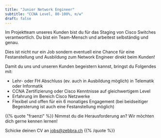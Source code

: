 ```yaml
---
title: "Junior Network Engineer"
subtitle: "CCNA Level, 80-100%, m/w"
draft: false
---
```


Im Projektteam unseres Kunden bist du für das  Staging von Cisco Switches verantwortlich. Du bist ein Team-Mensch und arbeitest selbständig und genau.
<!--more-->

Dies ist nicht nur ein Job sondern eventuell eine Chance für eine Festanstellung und Ausbildung zum Network Engineer direkt beim Kunden!

Damit du uns und unseren Kunden begeistern kannst, bringst du Folgendes mit:

* Lehr- oder FH Abschluss (ev. auch in Ausbildung möglich) in Telematik oder Informatik
* CCNA Zertifizierung oder Cisco Kenntnisse auf gleichwertigem Level
* Erfahrung im Bereich Cisco Netzwerke
* Flexibel und offen für ein 6 monatiges Engagement (bei beidseitiger Begeisterung ist auch eine Festanstellung möglich)

{{% quote "fraenzi" %}}
  Nimmst du die Herausforderung an? Wir möchten dich gerne kennen lernen!

  Schicke deinen CV an <a href="mailto:jobs@zebbra.ch">jobs@zebbra.ch</a>
{{% /quote %}}
